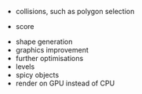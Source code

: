 - collisions, such as polygon selection
+ score
- shape generation
- graphics improvement
- further optimisations
- levels
- spicy objects
- render on GPU instead of CPU